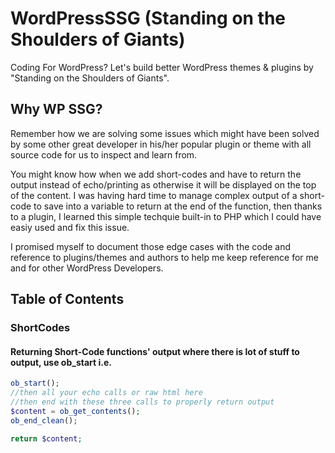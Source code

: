# WordPressSSG (Standing on the Shoulders of Giants)
Coding For WordPress? Let's build better WordPress themes &amp; plugins by "Standing on the Shoulders of Giants".

## Why WP SSG?
Remember how we are solving some issues which might have been solved by some other great developer in his/her popular plugin or theme with all source code for us to inspect and learn from.

You might know how when we add short-codes and have to return the output instead of echo/printing as otherwise it will be displayed on the top of the content. I was having hard time to manage complex output of a short-code to save into a variable to return at the end of the function, then thanks to a plugin, I learned this simple techquie built-in to PHP which I could have easiy used and fix this issue.

I promised myself to document those edge cases with the code and reference to plugins/themes and authors to help me keep reference for me and for other WordPress Developers.

## Table of Contents

### ShortCodes

#### Returning Short-Code functions' output where there is lot of stuff to output, use ob_start i.e. 
```php
ob_start();
//then all your echo calls or raw html here
//then end with these three calls to properly return output
$content = ob_get_contents();
ob_end_clean();

return $content;

```
